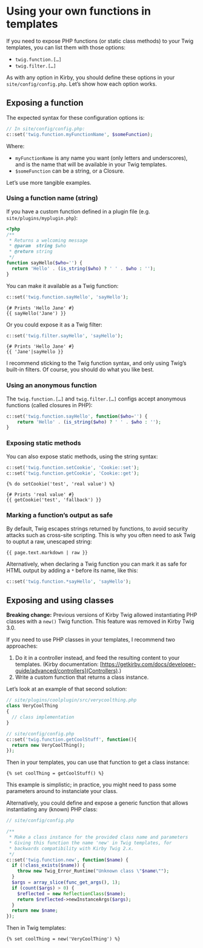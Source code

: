 Using your own functions in templates
=====================================


If you need to expose PHP functions (or static class methods) to your Twig templates, you can list them with those options:

- `twig.function.[…]`
- `twig.filter.[…]`

As with any option in Kirby, you should define these options in your `site/config/config.php`. Let’s show how each option works.


Exposing a function
-------------------

The expected syntax for these configuration options is:

```php
// In site/config/config.php:
c::set('twig.function.myFunctionName', $someFunction);
```

Where:

-   `myFunctionName` is any name you want (only letters and underscores), and is the name that will be available in your Twig templates.
-   `$someFunction` can be a string, or a Closure.

Let’s use more tangible examples.

### Using a function name (string)

If you have a custom function defined in a plugin file (e.g. `site/plugins/myplugin.php`):

```php
<?php
/**
 * Returns a welcoming message
 * @param  string $who
 * @return string
 */
function sayHello($who='') {
  return 'Hello' . (is_string($who) ? ' ' . $who : '');
}
```

You can make it available as a Twig function:

```php
c::set('twig.function.sayHello', 'sayHello');
```

```twig
{# Prints 'Hello Jane' #}
{{ sayHello('Jane') }}
```

Or you could expose it as a Twig filter:

```php
c::set('twig.filter.sayHello', 'sayHello');
```

```twig
{# Prints 'Hello Jane' #}
{{ 'Jane'|sayHello }}
```

I recommend sticking to the Twig function syntax, and only using Twig’s built-in filters. Of course, you should do what you like best.

### Using an anonymous function

The `twig.function.[…]` and `twig.filter.[…]` configs accept anonymous functions (called closures in PHP):

```php
c::set('twig.function.sayHello', function($who='') {
    return 'Hello' . (is_string($who) ? ' ' . $who : '');
}
```

### Exposing static methods

You can also expose static methods, using the string syntax:

```php
c::set('twig.function.setCookie', 'Cookie::set');
c::set('twig.function.getCookie', 'Cookie::get');
```

```twig
{% do setCookie('test', 'real value') %}

{# Prints 'real value' #}
{{ getCookie('test', 'fallback') }}
```

### Marking a function’s output as safe

By default, Twig escapes strings returned by functions, to avoid security attacks such as cross-site scripting. This is why you often need to ask Twig to ouptut a raw, unescaped string:

```twig
{{ page.text.markdown | raw }}
```

Alternatively, when declaring a Twig function you can mark it as safe for HTML output by adding a `*` before its name, like this:

```php
c::set('twig.function.*sayHello', 'sayHello');
```


Exposing and using classes
--------------------------

**Breaking change:** Previous versions of Kirby Twig allowed instantiating PHP classes with a `new()` Twig function. This feature was removed in Kirby Twig 3.0.

If you need to use PHP classes in your templates, I recommend two approaches:

1. Do it in a controller instead, and feed the resulting content to your templates. (Kirby documentation: [https://getkirby.com/docs/developer-guide/advanced/controllers](Controllers).)
2. Write a custom function that returns a class instance.

Let’s look at an example of that second solution:

```php
// site/plugins/coolplugin/src/verycoolthing.php
class VeryCoolThing
{
  // class implementation
}

// site/config/config.php
c::set('twig.function.getCoolStuff', function(){
  return new VeryCoolThing();
});
```

Then in your templates, you can use that function to get a class instance:

```twig
{% set coolThing = getCoolStuff() %}
```

This example is simplistic; in practice, you might need to pass some parameters around to instanciate your class.

Alternatively, you could define and expose a generic function that allows instantiating any (known) PHP class:

```php
// site/config/config.php

/**
 * Make a class instance for the provided class name and parameters
 * Giving this function the name 'new' in Twig templates, for
 * backwards compatibility with Kirby Twig 2.x.
 */
c::set('twig.function.new', function($name) {
  if (!class_exists($name)) {
    throw new Twig_Error_Runtime("Unknown class \"$name\"");
  }
  $args = array_slice(func_get_args(), 1);
  if (count($args) > 0) {
    $reflected = new ReflectionClass($name);
    return $reflected->newInstanceArgs($args);
  }
  return new $name;
});
```

Then in Twig templates:

```twig
{% set coolThing = new('VeryCoolThing') %}
```
